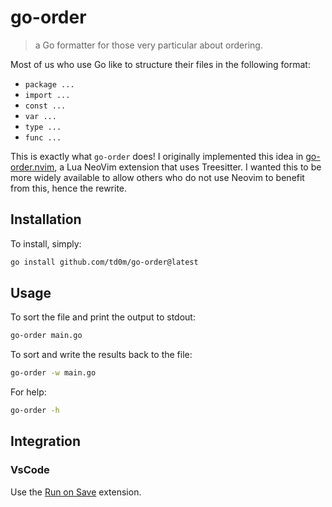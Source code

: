 # go-order
> a Go formatter for those very particular about ordering.

Most of us who use Go like to structure their files in the following format:
 - `package ...`
 - `import ...`
 - `const ...`
 - `var ...`
 - `type ...`
 - `func ...`

This is exactly what `go-order` does! I originally implemented this idea
in [go-order.nvim](https://github.com/td0m/go-order.nvim), a Lua NeoVim
extension that uses Treesitter. I wanted this to be more widely available to allow others
who do not use Neovim to benefit from this, hence the rewrite.

## Installation

To install, simply:

```bash
go install github.com/td0m/go-order@latest
```

## Usage

To sort the file and print the output to stdout:

```bash
go-order main.go
```

To sort and write the results back to the file:

```bash
go-order -w main.go
```

For help:

```bash
go-order -h
```

## Integration

### VsCode

Use the [Run on Save](https://marketplace.visualstudio.com/items?itemName=emeraldwalk.RunOnSave) extension.
